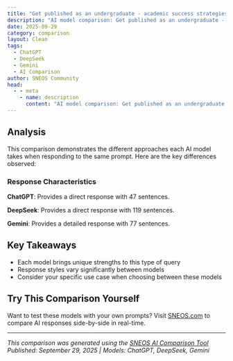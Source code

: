 ```yaml
---
title: "Get published as an undergraduate - academic success strategies"
description: "AI model comparison: Get published as an undergraduate - academic success strategies..."
date: 2025-09-29
category: comparison
layout: Clean
tags:
  - ChatGPT
  - DeepSeek
  - Gemini
  - AI Comparison
author: SNEOS Community
head:
  - - meta
    - name: description
      content: "AI model comparison: Get published as an undergraduate - academic success strategies..."
---
```


<ChatComparison
  title="Get published as an undergraduate - academic success strategies"
  prompt="Get published as an undergraduate - academic success strategies"
  :responses='{
    "ChatGPT": "Getting published as an undergraduate can be a great boost to your academic career. Here are some effective strategies to help you achieve that goal:\n\n### 1. **Choose the Right Research Topic**\n- **Interest \u0026 Passion:** Pick a topic that genuinely interests you to stay motivated.\n- **Feasibility:** Ensure the scope is manageable given your time, resources, and expertise.\n- **Novelty:** Aim for a topic that contributes something new to your field or offers a fresh perspective.\n\n### 2. **Find a Mentor or Advisor**\n- Approach professors or researchers in your department who are active in research.\n- Express your interest in contributing to their projects or ask for guidance on your own ideas.\n- A good mentor can provide valuable feedback, resources, and networking opportunities.\n\n### 3. **Get Involved in Research Early**\n- Join a lab or research group as soon as possible.\n- Volunteer or get paid positions assisting in research to gain experience.\n- Attend workshops or seminars on research methods relevant to your discipline.\n\n### 4. **Develop Strong Research and Writing Skills**\n- Take courses or workshops on academic writing, research methodology, and data analysis.\n- Practice writing regularly and seek feedback from peers and mentors.\n- Familiarize yourself with the structure of research papers in your field.\n\n### 5. **Collaborate with Peers**\n- Work with classmates who share your academic interests.\n- Peer collaboration can enhance your project\u2019s quality and provide mutual support.\n- Co-authorship is common and encouraged in many academic fields.\n\n### 6. **Select the Appropriate Journal or Conference**\n- Identify undergraduate research journals or those with a history of publishing student work.\n- Consider submitting to conferences, which are often more accessible and can lead to publication opportunities.\n- Review submission guidelines carefully and tailor your manuscript accordingly.\n\n### 7. **Prepare a Strong Manuscript**\n- Follow the formatting and style guidelines rigorously.\n- Include clear research questions, methodology, results, and conclusions.\n- Proofread thoroughly and consider using editing tools or professional services.\n\n### 8. **Be Prepared for Revisions and Rejections**\n- Peer review feedback is an opportunity to improve your work.\n- Address reviewer comments diligently and resubmit as necessary.\n- Don\u2019t be discouraged by rejection; it\u2019s a normal part of the publishing process.\n\n### 9. **Network and Seek Opportunities**\n- Attend academic conferences, symposiums, and university research fairs.\n- Join academic societies related to your field.\n- Use platforms like ResearchGate, LinkedIn, or academic forums to connect with researchers.\n\n### 10. **Utilize University Resources**\n- Take advantage of writing centers, research offices, and library services.\n- Seek funding opportunities or grants for undergraduate research.\n- Participate in undergraduate research programs or honors theses.\n\n---\n\n### Additional Tips\n- Start small: Consider writing a literature review or a short research note to build confidence.\n- Document your research process meticulously for accuracy and reproducibility.\n- Stay ethical in your work, properly citing sources and avoiding plagiarism.\n\n---\n\n**Remember:** Getting published as an undergraduate is challenging but highly rewarding. It requires persistence, patience, and a proactive approach. Good luck!",
    "DeepSeek": "Of course. Getting published as an undergraduate is an ambitious and highly achievable goal that can profoundly impact your academic career and graduate school applications. It demonstrates initiative, critical thinking, and mastery of research skills.\n\nHere is a comprehensive guide to the strategies and pathways for achieving this.\n\n---\n\n### **Part 1: Mindset and Foundational Strategies**\n\nBefore you start, internalize these principles:\n\n1.  **Start Early:** Aim to begin the process in your sophomore or junior year. Research and writing take time, and the publication process itself can be 6-18 months.\n2.  **Embrace the Apprentice Model:** You are not expected to be a finished scholar. Your role is to be a curious, hardworking apprentice to your professors and mentors.\n3.  **View Rejection as a Rite of Passage:** Every academic gets rejected. A \u0022revise and resubmit\u0022 is often a major victory. The goal is to get your work *considered*, not necessarily accepted on the first try.\n4.  **Quality over Prestige:** Getting into a top-tier journal like *Nature* or *Science* is nearly impossible. Focus on reputable, peer-reviewed undergraduate journals or specialized, lower-tier disciplinary journals.\n\n---\n\n### **Part 2: The Four Main Pathways to Publication**\n\n#### **Pathway 1: Undergraduate Research Journals**\n\nThis is the most common and accessible route. These journals are designed for and often run by undergraduates.\n\n*   **Examples:**\n    *   **Multidisciplinary:** *Journal of Undergraduate Research and Scholarly Excellence (JURSE)*, *Yale Review of Undergraduate Research in the Sciences*, *University of California Berkeley Undergraduate Journal*.\n    *   **Discipline-Specific:** *The Cornell Undergraduate Journal of History*, *The American Journal of Undergraduate Research (AJUR)*, *Journal of Young Investigators (JYI)*.\n*   **Pros:** Peer-reviewed, understand the undergraduate context, less intimidating.\n*   **Cons:** Prestige is lower than professional journals, but still highly respected.\n\n#### **Pathway 2: Co-Authoring with a Professor (The \u0022Golden Ticket\u0022)**\n\nThis is the most impactful way to get published. You contribute to a faculty member\u0027s ongoing research project.\n\n*   **How to make it happen:**\n    1.  **Get into a Research Lab/Assist a Professor:** Actively seek out research opportunities (see Part 3).\n    2.  **Be Proactive and Indispensable:** Don\u0027t just do the minimum. Show genuine interest, ask insightful questions, and take on more responsibility.\n    3.  **Make an Intellectual Contribution:** Move beyond just running experiments or coding. Help with data analysis, literature reviews, or formulating research questions. The key to co-authorship is making a substantive contribution to the *intellectual content* of the paper.\n*   **Pros:** High-prestige publication, mentorship, invaluable learning experience, looks fantastic on a CV.\n*   **Cons:** Requires a significant time commitment and depends on finding the right mentor.\n\n#### **Pathway 3: Publishing a Literature Review**\n\nA literature review synthesizes and critically evaluates existing research on a specific topic, identifying trends, gaps, and future directions. It\u0027s a great solo project because it doesn\u0027t require new, primary data.\n\n*   **How to do it:**\n    1.  **Start from a Class Paper:** Expand an outstanding literature review you wrote for a class.\n    2.  **Find a Niche:** Choose a very specific, emerging topic where a synthesis would be valuable.\n    3.  **Add Value:** Don\u0027t just summarize. Critically analyze the methodologies, identify contradictions, and propose a new framework or hypothesis.\n*   **Where to Publish:** Many undergraduate journals welcome strong literature reviews. Some professional journals in fast-moving fields (e.g., life sciences, tech) also publish them.\n\n#### **Pathway 4: Professional / Discipline-Specific Journals**\n\nThis is the most challenging route, but possible, especially for exceptional work or in certain fields.\n\n*   **Target the Right Journals:** Look for smaller, specialized, or regional journals. Instead of *The Journal of Philosophy*, aim for *The Southwest Philosophy Review*.\n*   **Adapt a Thesis:** A senior honors thesis is often substantial enough to be condensed into a journal article.\n*   **Case Studies \u0026 Brief Reports:** Some fields (e.g., medicine, ecology) value short articles on novel cases or preliminary findings.\n\n---\n\n### **Part 3: The Step-by-Step Action Plan**\n\n**Phase 1: Laying the Groundwork (Months 1-6)**\n\n1.  **Excel in Your Classes:** A strong GPA and mastery of your subject are the foundation. Your best ideas will come from deep engagement with your coursework.\n2.  **Identify Your Interests:** What topic in your major excites you? What question would you love to explore? Talk to professors during office hours about your interests.\n3.  **Find a Mentor:** This is the single most important step.\n    *   **Approach:** \u0022Professor X, I really enjoyed your class on [Topic]. I\u0027m interested in getting involved in research and potentially working towards a publication. Do you have any opportunities in your lab, or could I discuss my interests with you?\u0022\n    *   Look for professors who are actively publishing and have a good track record of mentoring undergraduates.\n4.  **Conduct a Literature Review:** Immerse yourself in the current research. Use Google Scholar, JSTOR, and your university\u0027s library databases. This will help you identify a gap your work can fill.\n\n**Phase 2: Developing the Project (Months 3-9)**\n\n5.  **Write a Proposal:** Outline your research question, methodology, and a brief literature review. This clarifies your thinking and is useful for getting feedback.\n6.  **Apply for Funding/IRB:** See if your university has undergraduate research grants. If your research involves human or animal subjects, you MUST get approval from the Institutional Review Board (IRB) early.\n7.  **Do the Work:** Collect data, run experiments, analyze texts, write code. Meticulously document everything.\n\n**Phase 3: Writing and Submission (Months 6-12\u002B)**\n\n8.  **Write the Manuscript:**\n    *   **Follow a Model:** Find 2-3 recent articles from your target journal and use them as templates for structure, tone, and citation style.\n    *   **Write in this order:** Figures/Results \u2192 Methods \u2192 Introduction \u2192 Discussion \u2192 Abstract. This is often easier.\n    *   **Get Feedback Early and Often:** From your mentor, graduate students, and the university writing center.\n9.  **Choose the Right Journal:**\n    *   **Be realistic.** Check their author guidelines and see if they have published work by undergraduates before.\n    *   Use tools like Jane (Journal/Author Name Estimator) to find potential matches.\n10. **Craft a Professional Submission:**\n    *   Write a concise and respectful cover letter to the editor.\n    *   Format the manuscript exactly as the journal requires.\n    *   Have your mentor proofread the entire submission package.\n\n**Phase 4: Navigating the Review Process**\n\n11. **Wait Patiently:** The peer-review process is slow. Use this time to take a break from the paper.\n12. **Respond to Reviews Gracefully:**\n    *   If you get a \u0022Revise \u0026 Resubmit,\u0022 CELEBRATE. This is a positive outcome.\n    *   Create a point-by-point response to every reviewer comment, explaining how you addressed their concerns. Be polite and professional, even if you disagree.\n\n---\n\n### **Part 4: Alternative Avenues for \u0022Publication\u0022**\n\nIf a peer-reviewed journal article seems out of reach this year, build your profile with these:\n\n*   **Present at Conferences:** Look for undergraduate research symposia at your university or regional/national conferences (e.g., NCUR - National Conference on Undergraduate Research). A conference abstract is a form of publication.\n*   **Write for a Blog or Magazine:** Contribute to a reputable blog in your field (e.g., *The Conversation*, *Aeon*, field-specific blogs). This demonstrates an ability to communicate complex ideas.\n*   **Publish in Your Student Newspaper:** Writing op-eds on issues related to your field shows critical engagement.\n\n### **Final Words of Encouragement**\n\nThe journey to publication is a marathon, not a sprint. It will test and improve your research, writing, and resilience. The skills you gain\u2014how to ask a good question, how to critically evaluate evidence, how to communicate complex ideas\u2014are infinitely more valuable than the line on your CV. They are the very foundation of a successful academic and professional life.\n\nStart today. Talk to a professor. You can do this.",
    "Gemini": "Getting published as an undergraduate is a fantastic achievement that can significantly boost your academic career. It demonstrates initiative, research skills, and a deep understanding of your field. Here\u0027s a breakdown of strategies to increase your chances of getting published:\n\n**I. Finding the Right Opportunity \u0026 Project:**\n\n*   **Start with Coursework:**\n    *   **Exceptional Assignments:** Review past coursework. Did you write a paper that received outstanding feedback and shows potential for development? This is a great starting point.\n    *   **Expand and Refine:**  Don\u0027t just submit a course paper as is.  Expand the research, incorporate new perspectives, and refine the analysis based on professor feedback.\n*   **Engage with Faculty:**\n    *   **Office Hours:**  Regularly attend office hours.  Discuss your research interests, seek advice on potential projects, and inquire about faculty research projects you can contribute to.\n    *   **Mentorship:**  Identify professors whose research aligns with your interests and ask if they\u0027d be willing to mentor you.  A mentor can provide invaluable guidance on research design, methodology, and the publication process.\n*   **Research Assistant Positions:**\n    *   **Proactive Search:** Actively look for research assistant positions within your department.  These positions offer hands-on research experience and opportunities to contribute to published work, sometimes leading to co-authorship.\n    *   **Utilize University Resources:** Check your university\u0027s website, departmental newsletters, and career services for research opportunities.\n*   **Independent Research:**\n    *   **Develop Your Own Ideas:** Identify gaps in existing research or explore emerging topics within your field.\n    *   **Seek Feedback:**  Present your research ideas to faculty, peers, and at conferences to gain valuable feedback and refine your project.\n*   **Conference Presentations:**\n    *   **Abstract Submission:**  Presenting your work at conferences, even undergraduate conferences, allows you to share your research, receive feedback, and potentially network with researchers who may be interested in your work.  Conference presentations can often be expanded into full-fledged papers.\n*   **Consider Interdisciplinary Work:**  Explore topics that bridge different disciplines. This can lead to novel perspectives and increase the potential for publication in a variety of journals.\n*   **Targeted Research:**  Focus on answering a specific research question. A well-defined question is easier to investigate and makes your research more focused.\n\n**II. Crafting a Publishable Paper:**\n\n*   **Strong Literature Review:**\n    *   **Comprehensive:** Demonstrate a thorough understanding of existing research related to your topic.\n    *   **Critical Analysis:** Don\u0027t just summarize previous work; analyze it critically, identify strengths and weaknesses, and explain how your research builds upon or departs from existing knowledge.\n*   **Clear and Concise Writing:**\n    *   **Academic Style:** Adhere to the conventions of academic writing, using precise language, avoiding jargon, and structuring your paper logically.\n    *   **Grammar and Proofreading:**  Pay meticulous attention to grammar, spelling, and punctuation.  Have multiple people proofread your paper before submission.\n*   **Rigorous Methodology:**\n    *   **Appropriate Methods:** Select research methods that are appropriate for your research question and field of study.\n    *   **Justification:**  Clearly explain and justify your methodological choices.\n    *   **Transparency:**  Be transparent about your data collection and analysis procedures.\n*   **Originality and Significance:**\n    *   **Novelty:**  Your research should offer a new perspective, contribution, or insight.\n    *   **Impact:**  Explain the significance of your findings and their potential implications for the field.\n*   **Follow Journal Guidelines:**\n    *   **Formatting:** Adhere strictly to the formatting guidelines of your target journal.\n    *   **Word Count:**  Respect the journal\u0027s word count limits.\n    *   **Citation Style:** Use the correct citation style (e.g., APA, MLA, Chicago).\n*   **Structure:**\n    *   **Standard Format:** Adhere to the standard IMRaD format (Introduction, Methods, Results, and Discussion).\n    *   **Logical Flow:** Ensure that your arguments flow logically and are supported by evidence.\n\n**III. Selecting the Right Journal:**\n\n*   **Target Appropriately:**\n    *   **Scope:** Choose a journal whose scope aligns with your research topic.\n    *   **Impact Factor:**  Consider the journal\u0027s impact factor, but don\u0027t be discouraged from submitting to lower-impact journals, especially for your first publication.\n    *   **Audience:** Think about who you want to reach with your research and choose a journal that caters to that audience.\n    *   **Undergraduate Journals:** Look into specific journals designed for undergraduate research. These are often a great place to start. (See list below).\n*   **Read Articles:**  Carefully read articles published in your target journal to get a sense of its style, scope, and editorial standards.\n*   **Talk to Faculty:**  Seek advice from your faculty mentor on which journals are appropriate for your research.\n\n**IV. The Submission and Review Process:**\n\n*   **Cover Letter:**\n    *   **Professionalism:** Write a concise and professional cover letter introducing yourself, your research, and why you believe your paper is a good fit for the journal.\n    *   **Highlight Significance:** Emphasize the key findings and contributions of your research.\n*   **Ethical Considerations:**\n    *   **Original Work:**  Ensure that your work is original and that you have properly cited all sources.\n    *   **Plagiarism:**  Avoid plagiarism at all costs. Use plagiarism detection software to check your paper before submission.\n    *   **Authorship:**  Clearly define authorship and obtain consent from all co-authors.\n*   **Peer Review:**\n    *   **Constructive Criticism:**  Be prepared to receive constructive criticism from peer reviewers.\n    *   **Revisions:**  Carefully address all reviewer comments and revise your paper accordingly.\n    *   **Justification:**  If you disagree with a reviewer\u0027s comment, provide a clear and well-reasoned justification for your decision.\n*   **Persistence:**\n    *   **Rejection Happens:**  Don\u0027t be discouraged by rejection. It\u0027s a common part of the publication process.\n    *   **Learn from Rejection:**  Use rejection as an opportunity to learn and improve your research and writing skills.\n    *   **Revise and Resubmit:**  Revise your paper based on the feedback you received and submit it to another journal.\n\n**V. Resources and Support:**\n\n*   **University Writing Centers:**  Utilize your university\u0027s writing center for help with writing, editing, and proofreading.\n*   **Library Resources:**  Take advantage of your university library\u0027s resources, including databases, journals, and research guides.\n*   **Faculty Mentors:**  Seek guidance and support from faculty mentors who can provide valuable advice on all aspects of the publication process.\n*   **Workshops and Seminars:**  Attend workshops and seminars on research methods, academic writing, and the publication process.\n\n**Example Undergraduate Research Journals (varies by field):**\n\n*   *The Yale Undergraduate Research Journal*\n*   *The Harvard College Review of Environment \u0026 Society*\n*   *Stanford Undergraduate Research Journal*\n*   *Berkeley Scientific Journal*\n*   *The Columbia Undergraduate Science Journal*\n*   *Journal of Purdue Undergraduate Research*\n*   *Impulse (MIT\u0027s undergraduate research journal)*\n*   *Reinvention: an International Journal of Undergraduate Research*\n\n**Key Takeaways:**\n\n*   **Start Early:** Begin thinking about research opportunities early in your undergraduate career.\n*   **Be Proactive:** Take the initiative to seek out research opportunities and mentors.\n*   **Focus on Quality:**  Prioritize high-quality research and writing.\n*   **Be Persistent:** Don\u0027t give up easily. The publication process can be challenging, but it\u0027s also rewarding.\n*   **Network:** Building relationships with faculty and other researchers can open doors to research opportunities and collaborations.\n\nBy following these strategies and dedicating yourself to the research process, you can significantly increase your chances of getting published as an undergraduate. Good luck!\n"
  }'
  published-date="16:28"
/>

## Analysis

This comparison demonstrates the different approaches each AI model takes when responding to the same prompt. Here are the key differences observed:

### Response Characteristics

**ChatGPT**: Provides a direct response with 47 sentences. 

**DeepSeek**: Provides a direct response with 119 sentences. 

**Gemini**: Provides a detailed response with 77 sentences. 

## Key Takeaways

- Each model brings unique strengths to this type of query
- Response styles vary significantly between models
- Consider your specific use case when choosing between these models

## Try This Comparison Yourself

Want to test these models with your own prompts? Visit [SNEOS.com](https://sneos.com) to compare AI responses side-by-side in real-time.

---

*This comparison was generated using the [SNEOS AI Comparison Tool](https://sneos.com)*
*Published: September 29, 2025 | Models: ChatGPT, DeepSeek, Gemini*

